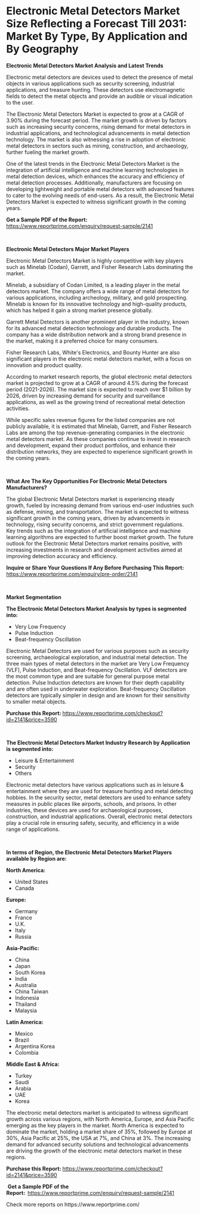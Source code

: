 <p><h1>Electronic Metal Detectors Market Size Reflecting a Forecast Till 2031: Market By Type, By Application and By Geography</h1></p><p><strong>Electronic Metal Detectors Market Analysis and Latest Trends</strong></p>
<p><p>Electronic metal detectors are devices used to detect the presence of metal objects in various applications such as security screening, industrial applications, and treasure hunting. These detectors use electromagnetic fields to detect the metal objects and provide an audible or visual indication to the user.</p><p>The Electronic Metal Detectors Market is expected to grow at a CAGR of 3.90% during the forecast period. The market growth is driven by factors such as increasing security concerns, rising demand for metal detectors in industrial applications, and technological advancements in metal detection technology. The market is also witnessing a rise in adoption of electronic metal detectors in sectors such as mining, construction, and archaeology, further fueling the market growth.</p><p>One of the latest trends in the Electronic Metal Detectors Market is the integration of artificial intelligence and machine learning technologies in metal detection devices, which enhances the accuracy and efficiency of metal detection processes. Additionally, manufacturers are focusing on developing lightweight and portable metal detectors with advanced features to cater to the evolving needs of end-users. As a result, the Electronic Metal Detectors Market is expected to witness significant growth in the coming years.</p></p>
<p><strong>Get a Sample PDF of the Report:&nbsp;</strong> <a href="https://www.reportprime.com/enquiry/request-sample/2141">https://www.reportprime.com/enquiry/request-sample/2141</a></p>
<p>&nbsp;</p>
<p><strong>Electronic Metal Detectors Major Market Players</strong></p>
<p><p>Electronic Metal Detectors Market is highly competitive with key players such as Minelab (Codan), Garrett, and Fisher Research Labs dominating the market. </p><p>Minelab, a subsidiary of Codan Limited, is a leading player in the metal detectors market. The company offers a wide range of metal detectors for various applications, including archeology, military, and gold prospecting. Minelab is known for its innovative technology and high-quality products, which has helped it gain a strong market presence globally.</p><p>Garrett Metal Detectors is another prominent player in the industry, known for its advanced metal detection technology and durable products. The company has a wide distribution network and a strong brand presence in the market, making it a preferred choice for many consumers.</p><p>Fisher Research Labs, White's Electronics, and Bounty Hunter are also significant players in the electronic metal detectors market, with a focus on innovation and product quality.</p><p>According to market research reports, the global electronic metal detectors market is projected to grow at a CAGR of around 4.5% during the forecast period (2021-2026). The market size is expected to reach over $1 billion by 2026, driven by increasing demand for security and surveillance applications, as well as the growing trend of recreational metal detection activities.</p><p>While specific sales revenue figures for the listed companies are not publicly available, it is estimated that Minelab, Garrett, and Fisher Research Labs are among the top revenue-generating companies in the electronic metal detectors market. As these companies continue to invest in research and development, expand their product portfolios, and enhance their distribution networks, they are expected to experience significant growth in the coming years.</p></p>
<p>&nbsp;</p>
<p><strong>What Are The Key Opportunities For Electronic Metal Detectors Manufacturers?</strong></p>
<p><p>The global Electronic Metal Detectors market is experiencing steady growth, fueled by increasing demand from various end-user industries such as defense, mining, and transportation. The market is expected to witness significant growth in the coming years, driven by advancements in technology, rising security concerns, and strict government regulations. Key trends such as the integration of artificial intelligence and machine learning algorithms are expected to further boost market growth. The future outlook for the Electronic Metal Detectors market remains positive, with increasing investments in research and development activities aimed at improving detection accuracy and efficiency.</p></p>
<p><strong>Inquire or Share Your Questions If Any Before Purchasing This Report:</strong> <a href="https://www.reportprime.com/enquiry/pre-order/2141">https://www.reportprime.com/enquiry/pre-order/2141</a></p>
<p>&nbsp;</p>
<p><strong>Market Segmentation</strong></p>
<p><strong>The Electronic Metal Detectors Market Analysis by types is segmented into:</strong></p>
<p><ul><li>Very Low Frequency</li><li>Pulse Induction</li><li>Beat-frequency Oscillation</li></ul></p>
<p><p>Electronic Metal Detectors are used for various purposes such as security screening, archaeological exploration, and industrial metal detection. The three main types of metal detectors in the market are Very Low Frequency (VLF), Pulse Induction, and Beat-frequency Oscillation. VLF detectors are the most common type and are suitable for general purpose metal detection. Pulse Induction detectors are known for their depth capability and are often used in underwater exploration. Beat-frequency Oscillation detectors are typically simpler in design and are known for their sensitivity to smaller metal objects.</p></p>
<p><strong>Purchase this Report:&nbsp;</strong><a href="https://www.reportprime.com/checkout?id=2141&price=3590">https://www.reportprime.com/checkout?id=2141&price=3590</a></p>
<p>&nbsp;</p>
<p><strong>The Electronic Metal Detectors Market Industry Research by Application is segmented into:</strong></p>
<p><ul><li>Leisure & Entertainment</li><li>Security</li><li>Others</li></ul></p>
<p><p>Electronic metal detectors have various applications such as in leisure & entertainment where they are used for treasure hunting and metal detecting hobbies. In the security sector, metal detectors are used to enhance safety measures in public places like airports, schools, and prisons. In other industries, these devices are used for archaeological purposes, construction, and industrial applications. Overall, electronic metal detectors play a crucial role in ensuring safety, security, and efficiency in a wide range of applications.</p></p>
<p>&nbsp;</p>
<p><strong>In terms of Region, the Electronic Metal Detectors Market Players available by Region are:</strong></p>
<p>
    <p> <strong> North America: </strong>
        <ul>
            <li>United States</li>
            <li>Canada</li>
        </ul>
        </p> 
    <p> <strong> Europe: </strong>
        <ul>
            <li>Germany</li>
            <li>France</li>
            <li>U.K.</li>
            <li>Italy</li>
            <li>Russia</li>
        </ul>
        </p> 
    <p> <strong> Asia-Pacific: </strong>
        <ul>
            <li>China</li>
            <li>Japan</li>
            <li>South Korea</li>
            <li>India</li>
            <li>Australia</li>
            <li>China Taiwan</li>
            <li>Indonesia</li>
            <li>Thailand</li>
            <li>Malaysia</li>
        </ul>
        </p> 
    <p> <strong> Latin America: </strong>
        <ul>
            <li>Mexico</li>
            <li>Brazil</li>
            <li>Argentina Korea</li>
            <li>Colombia</li>
        </ul>
        </p> 
    <p> <strong> Middle East & Africa: </strong>
        <ul>
            <li>Turkey</li>
            <li>Saudi</li>
            <li>Arabia</li>
            <li>UAE</li>
            <li>Korea</li>
        </ul>
    </p>
    </p>
<p><p>The electronic metal detectors market is anticipated to witness significant growth across various regions, with North America, Europe, and Asia Pacific emerging as the key players in the market. North America is expected to dominate the market, holding a market share of 35%, followed by Europe at 30%, Asia Pacific at 25%, the USA at 7%, and China at 3%. The increasing demand for advanced security solutions and technological advancements are driving the growth of the electronic metal detectors market in these regions.</p></p>
<p><strong>Purchase this Report: </strong><a href="https://www.reportprime.com/checkout?id=2141&price=3590">https://www.reportprime.com/checkout?id=2141&price=3590</a></p>
<p>&nbsp;<strong>Get a Sample PDF of the Report:&nbsp;&nbsp;</strong><a href="https://www.reportprime.com/enquiry/request-sample/2141">https://www.reportprime.com/enquiry/request-sample/2141</a></p>
<p><strong></strong></p>
<p>Check more reports on https://www.reportprime.com/</p>